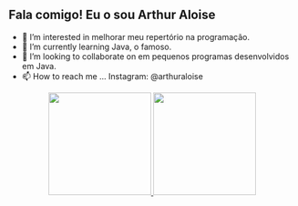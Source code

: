 ## Fala comigo! Eu o sou Arthur Aloise
- 👀 I’m interested in melhorar meu repertório na programação.
- 🌱 I’m currently learning Java, o famoso.
- 💞️ I’m looking to collaborate on em pequenos programas desenvolvidos em Java.
- 📫 How to reach me ... Instagram: @arthuraloise

<div align="center">
  <a href="https://github.com/ArthurAloise/ArthurAloise">
  <img height="180em" src="https://github-readme-stats.vercel.app/api?username=ArthurAloise&show_icons=true&theme=dark&include_all_commits=true&count_private=true"/>
  <img height="180em" src="https://github-readme-stats.vercel.app/api/top-langs/?username=ArthurAloise&layout=compact&langs_count=7&theme=dark"/>
</div>
